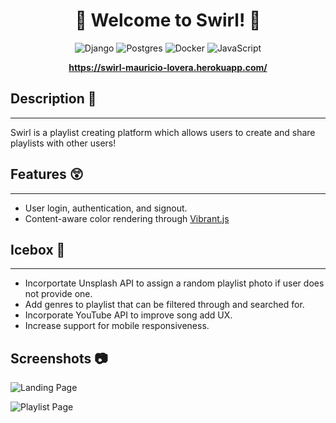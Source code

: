 <center>

# 👋 Welcome to **Swirl!** 👋
 
![Django](https://img.shields.io/badge/django-%23092E20.svg?style=for-the-badge&logo=django&logoColor=white) 
![Postgres](https://img.shields.io/badge/postgres-%23316192.svg?style=for-the-badge&logo=postgresql&logoColor=white)
![Docker](https://img.shields.io/badge/docker-%230db7ed.svg?style=for-the-badge&logo=docker&logoColor=white)
![JavaScript](https://img.shields.io/badge/javascript-%23323330.svg?style=for-the-badge&logo=javascript&logoColor=%23F7DF1E)

**https://swirl-mauricio-lovera.herokuapp.com/**

</center>

## **Description** 📃
---
Swirl is a playlist creating platform which allows users to create and share playlists with other users!

## **Features** 😲
---
- User login, authentication, and signout.
- Content-aware color rendering through [Vibrant.js](https://github.com/Vibrant-Colors/node-vibrant)

## **Icebox** 🧊
---

- Incorportate Unsplash API to assign a random playlist photo if user does not provide one. 
- Add genres to playlist that can be filtered through and searched for.
- Incorporate YouTube API to improve song add UX.
- Increase support for mobile responsiveness. 


## **Screenshots** 📷

![Landing Page](https://i.imgur.com/A2BFCTw.png)

![Playlist Page](https://i.imgur.com/1qBsKeE.png)



